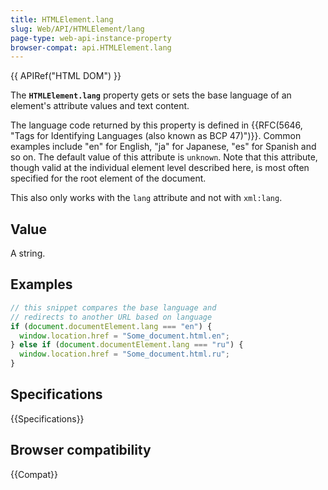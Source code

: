```yaml
---
title: HTMLElement.lang
slug: Web/API/HTMLElement/lang
page-type: web-api-instance-property
browser-compat: api.HTMLElement.lang
---
```


{{ APIRef("HTML DOM") }}

The **`HTMLElement.lang`** property gets or sets the base
language of an element's attribute values and text content.

The language code returned by this property is defined in {{RFC(5646, "Tags for Identifying Languages (also known as BCP 47)")}}.
Common examples include "en" for English, "ja" for
Japanese, "es" for Spanish and so on. The default value of this attribute is
`unknown`. Note that this attribute, though valid at the individual element
level described here, is most often specified for the root element of the document.

This also only works with the `lang` attribute and not with
`xml:lang`.

## Value

A string.

## Examples

```js
// this snippet compares the base language and
// redirects to another URL based on language
if (document.documentElement.lang === "en") {
  window.location.href = "Some_document.html.en";
} else if (document.documentElement.lang === "ru") {
  window.location.href = "Some_document.html.ru";
}
```

## Specifications

{{Specifications}}

## Browser compatibility

{{Compat}}
